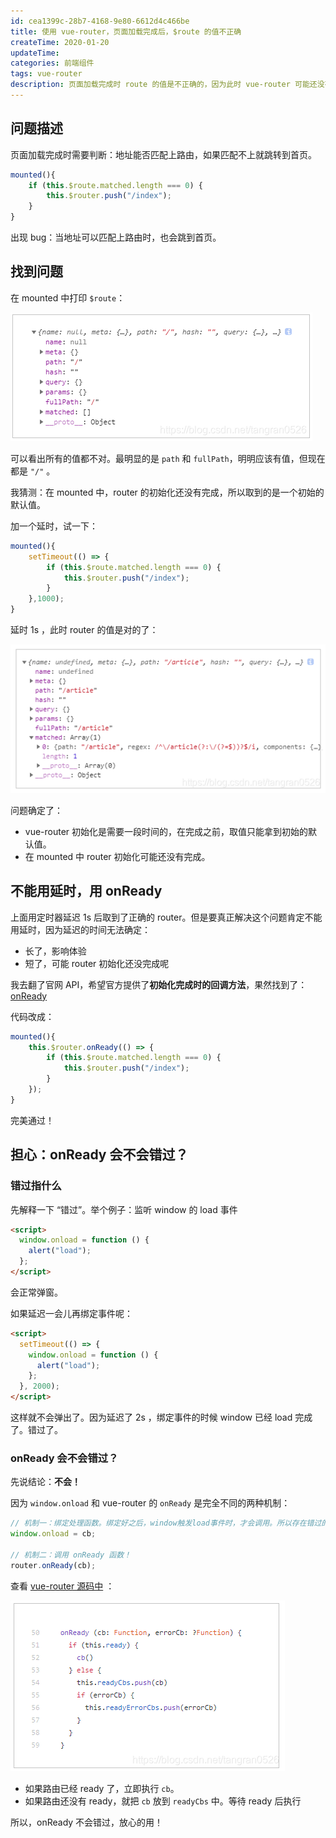 ```yaml
---
id: cea1399c-28b7-4168-9e80-6612d4c466be
title: 使用 vue-router，页面加载完成后，$route 的值不正确
createTime: 2020-01-20
updateTime:
categories: 前端组件
tags: vue-router
description: 页面加载完成时 route 的值是不正确的，因为此时 vue-router 可能还没有完成初始化，需要使用 onReady。
---
```


## 问题描述

页面加载完成时需要判断：地址能否匹配上路由，如果匹配不上就跳转到首页。

```js
mounted(){
	if (this.$route.matched.length === 0) {
		this.$router.push("/index");
	}
}
```

出现 bug：当地址可以匹配上路由时，也会跳到首页。

## 找到问题

在 mounted 中打印 `$route`：

![在这里插入图片描述](../post-assets/d7782366-b233-4ece-ba38-6d3a51913737.png)

可以看出所有的值都不对。最明显的是 `path` 和 `fullPath`，明明应该有值，但现在都是 `"/"` 。

我猜测：在 mounted 中，router 的初始化还没有完成，所以取到的是一个初始的默认值。

加一个延时，试一下：

```js
mounted(){
	setTimeout(() => {
		if (this.$route.matched.length === 0) {
			this.$router.push("/index");
		}
	},1000);
}
```

延时 1s ，此时 router 的值是对的了：

![在这里插入图片描述](../post-assets/5e07b753-77a3-4364-ab63-a227401e0d9d.png)

问题确定了：

- vue-router 初始化是需要一段时间的，在完成之前，取值只能拿到初始的默认值。
- 在 mounted 中 router 初始化可能还没有完成。

## 不能用延时，用 onReady

上面用定时器延迟 1s 后取到了正确的 router。但是要真正解决这个问题肯定不能用延时，因为延迟的时间无法确定：

- 长了，影响体验
- 短了，可能 router 初始化还没完成呢

我去翻了官网 API，希望官方提供了**初始化完成时的回调方法**，果然找到了：[onReady](https://router.vuejs.org/zh/api/#router-onready)

代码改成：

```js
mounted(){
	this.$router.onReady(() => {
		if (this.$route.matched.length === 0) {
			this.$router.push("/index");
		}
	});
}
```

完美通过！

## 担心：onReady 会不会错过？

### 错过指什么

先解释一下 “错过”。举个例子：监听 window 的 load 事件

```html
<script>
  window.onload = function () {
    alert("load");
  };
</script>
```

会正常弹窗。

如果延迟一会儿再绑定事件呢：

```html
<script>
  setTimeout(() => {
    window.onload = function () {
      alert("load");
    };
  }, 2000);
</script>
```

这样就不会弹出了。因为延迟了 2s ，绑定事件的时候 window 已经 load 完成了。错过了。

### onReady 会不会错过？

先说结论：**不会！**

因为 `window.onload` 和 vue-router 的 `onReady` 是完全不同的两种机制：

```js
// 机制一：绑定处理函数。绑定好之后，window触发load事件时，才会调用。所以存在错过的现象
window.onload = cb;

// 机制二：调用 onReady 函数！
router.onReady(cb);
```

查看 [vue-router 源码中](https://github.com/vuejs/vue-router/blob/dev/src/history/base.js) ：

![在这里插入图片描述](../post-assets/b9501e15-e6e0-4c40-8803-4d4657aa438c.png)

- 如果路由已经 ready 了，立即执行 `cb`。
- 如果路由还没有 ready，就把 `cb` 放到 `readyCbs` 中。等待 ready 后执行

所以，onReady 不会错过，放心的用！
